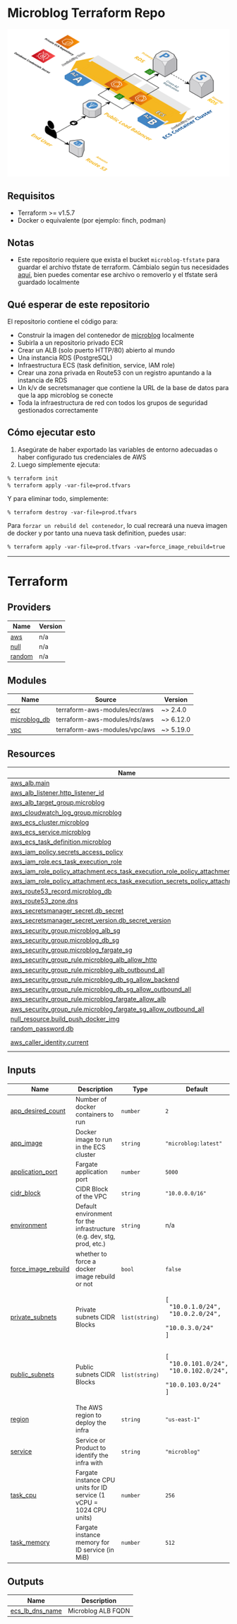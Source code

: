 # Microblog Terraform Repo

![](../docs/img/infra-diagram.png)

## Requisitos

- Terraform >= v1.5.7
- Docker o equivalente (por ejemplo: finch, podman)

## Notas

- Este repositorio requiere que exista el bucket `microblog-tfstate` para guardar el archivo tfstate de terraform. Cámbialo según tus necesidades [aquí](./tfstate.tf#L5), bien puedes comentar ese archivo o removerlo y el tfstate será guardado localmente

## Qué esperar de este repositorio

El repositorio contiene el código para:
- Construir la imagen del contenedor de [microblog](../microblog/) localmente
- Subirla a un repositorio privado ECR
- Crear un ALB (solo puerto HTTP/80) abierto al mundo
- Una instancia RDS (PostgreSQL)
- Infraestructura ECS (task definition, service, IAM role)
- Crear una zona privada en Route53 con un registro apuntando a la instancia de RDS
- Un k/v de secretsmanager que contiene la URL de la base de datos para que la app microblog se conecte
- Toda la infraestructura de red con todos los grupos de seguridad gestionados correctamente

## Cómo ejecutar esto

1. Asegúrate de haber exportado las variables de entorno adecuadas o haber configurado tus credenciales de AWS
1. Luego simplemente ejecuta:

```
% terraform init
% terraform apply -var-file=prod.tfvars
```

Y para eliminar todo, simplemente:

```
% terraform destroy -var-file=prod.tfvars
```

Para `forzar un rebuild del contenedor`, lo cual recreará una nueva imagen de docker y por tanto una nueva task definition, puedes usar:

```
% terraform apply -var-file=prod.tfvars -var=force_image_rebuild=true
```

---

# Terraform

## Providers

| Name | Version |
|------|---------|
| <a name="provider_aws"></a> [aws](#provider\_aws) | n/a |
| <a name="provider_null"></a> [null](#provider\_null) | n/a |
| <a name="provider_random"></a> [random](#provider\_random) | n/a |

## Modules

| Name | Source | Version |
|------|--------|---------|
| <a name="module_ecr"></a> [ecr](#module\_ecr) | terraform-aws-modules/ecr/aws | ~> 2.4.0 |
| <a name="module_microblog_db"></a> [microblog\_db](#module\_microblog\_db) | terraform-aws-modules/rds/aws | ~> 6.12.0 |
| <a name="module_vpc"></a> [vpc](#module\_vpc) | terraform-aws-modules/vpc/aws | ~> 5.19.0 |

## Resources

| Name | Type |
|------|------|
| [aws_alb.main](https://registry.terraform.io/providers/hashicorp/aws/latest/docs/resources/alb) | resource |
| [aws_alb_listener.http_listener_id](https://registry.terraform.io/providers/hashicorp/aws/latest/docs/resources/alb_listener) | resource |
| [aws_alb_target_group.microblog](https://registry.terraform.io/providers/hashicorp/aws/latest/docs/resources/alb_target_group) | resource |
| [aws_cloudwatch_log_group.microblog](https://registry.terraform.io/providers/hashicorp/aws/latest/docs/resources/cloudwatch_log_group) | resource |
| [aws_ecs_cluster.microblog](https://registry.terraform.io/providers/hashicorp/aws/latest/docs/resources/ecs_cluster) | resource |
| [aws_ecs_service.microblog](https://registry.terraform.io/providers/hashicorp/aws/latest/docs/resources/ecs_service) | resource |
| [aws_ecs_task_definition.microblog](https://registry.terraform.io/providers/hashicorp/aws/latest/docs/resources/ecs_task_definition) | resource |
| [aws_iam_policy.secrets_access_policy](https://registry.terraform.io/providers/hashicorp/aws/latest/docs/resources/iam_policy) | resource |
| [aws_iam_role.ecs_task_execution_role](https://registry.terraform.io/providers/hashicorp/aws/latest/docs/resources/iam_role) | resource |
| [aws_iam_role_policy_attachment.ecs_task_execution_role_policy_attachment](https://registry.terraform.io/providers/hashicorp/aws/latest/docs/resources/iam_role_policy_attachment) | resource |
| [aws_iam_role_policy_attachment.ecs_task_execution_secrets_policy_attachment](https://registry.terraform.io/providers/hashicorp/aws/latest/docs/resources/iam_role_policy_attachment) | resource |
| [aws_route53_record.microblog_db](https://registry.terraform.io/providers/hashicorp/aws/latest/docs/resources/route53_record) | resource |
| [aws_route53_zone.dns](https://registry.terraform.io/providers/hashicorp/aws/latest/docs/resources/route53_zone) | resource |
| [aws_secretsmanager_secret.db_secret](https://registry.terraform.io/providers/hashicorp/aws/latest/docs/resources/secretsmanager_secret) | resource |
| [aws_secretsmanager_secret_version.db_secret_version](https://registry.terraform.io/providers/hashicorp/aws/latest/docs/resources/secretsmanager_secret_version) | resource |
| [aws_security_group.microblog_alb_sg](https://registry.terraform.io/providers/hashicorp/aws/latest/docs/resources/security_group) | resource |
| [aws_security_group.microblog_db_sg](https://registry.terraform.io/providers/hashicorp/aws/latest/docs/resources/security_group) | resource |
| [aws_security_group.microblog_fargate_sg](https://registry.terraform.io/providers/hashicorp/aws/latest/docs/resources/security_group) | resource |
| [aws_security_group_rule.microblog_alb_allow_http](https://registry.terraform.io/providers/hashicorp/aws/latest/docs/resources/security_group_rule) | resource |
| [aws_security_group_rule.microblog_alb_outbound_all](https://registry.terraform.io/providers/hashicorp/aws/latest/docs/resources/security_group_rule) | resource |
| [aws_security_group_rule.microblog_db_sg_allow_backend](https://registry.terraform.io/providers/hashicorp/aws/latest/docs/resources/security_group_rule) | resource |
| [aws_security_group_rule.microblog_db_sg_allow_outbound_all](https://registry.terraform.io/providers/hashicorp/aws/latest/docs/resources/security_group_rule) | resource |
| [aws_security_group_rule.microblog_fargate_allow_alb](https://registry.terraform.io/providers/hashicorp/aws/latest/docs/resources/security_group_rule) | resource |
| [aws_security_group_rule.microblog_fargate_sg_allow_outbound_all](https://registry.terraform.io/providers/hashicorp/aws/latest/docs/resources/security_group_rule) | resource |
| [null_resource.build_push_docker_img](https://registry.terraform.io/providers/hashicorp/null/latest/docs/resources/resource) | resource |
| [random_password.db](https://registry.terraform.io/providers/hashicorp/random/latest/docs/resources/password) | resource |
| [aws_caller_identity.current](https://registry.terraform.io/providers/hashicorp/aws/latest/docs/data-sources/caller_identity) | data source |

## Inputs

| Name | Description | Type | Default | Required |
|------|-------------|------|---------|:--------:|
| <a name="input_app_desired_count"></a> [app\_desired\_count](#input\_app\_desired\_count) | Number of docker containers to run | `number` | `2` | no |
| <a name="input_app_image"></a> [app\_image](#input\_app\_image) | Docker image to run in the ECS cluster | `string` | `"microblog:latest"` | no |
| <a name="input_application_port"></a> [application\_port](#input\_application\_port) | Fargate application port | `number` | `5000` | no |
| <a name="input_cidr_block"></a> [cidr\_block](#input\_cidr\_block) | CIDR Block of the VPC | `string` | `"10.0.0.0/16"` | no |
| <a name="input_environment"></a> [environment](#input\_environment) | Default environment for the infrastructure (e.g. dev, stg, prod, etc.) | `string` | n/a | yes |
| <a name="input_force_image_rebuild"></a> [force\_image\_rebuild](#input\_force\_image\_rebuild) | whether to force a docker image rebuild or not | `bool` | `false` | no |
| <a name="input_private_subnets"></a> [private\_subnets](#input\_private\_subnets) | Private subnets CIDR Blocks | `list(string)` | <pre>[<br/>  "10.0.1.0/24",<br/>  "10.0.2.0/24",<br/>  "10.0.3.0/24"<br/>]</pre> | no |
| <a name="input_public_subnets"></a> [public\_subnets](#input\_public\_subnets) | Public subnets CIDR Blocks | `list(string)` | <pre>[<br/>  "10.0.101.0/24",<br/>  "10.0.102.0/24",<br/>  "10.0.103.0/24"<br/>]</pre> | no |
| <a name="input_region"></a> [region](#input\_region) | The AWS region to deploy the infra | `string` | `"us-east-1"` | no |
| <a name="input_service"></a> [service](#input\_service) | Service or Product to identify the infra with | `string` | `"microblog"` | no |
| <a name="input_task_cpu"></a> [task\_cpu](#input\_task\_cpu) | Fargate instance CPU units for ID service (1 vCPU = 1024 CPU units) | `number` | `256` | no |
| <a name="input_task_memory"></a> [task\_memory](#input\_task\_memory) | Fargate instance memory for ID service (in MiB) | `number` | `512` | no |

## Outputs

| Name | Description |
|------|-------------|
| <a name="output_ecs_lb_dns_name"></a> [ecs\_lb\_dns\_name](#output\_ecs\_lb\_dns\_name) | Microblog ALB FQDN |

